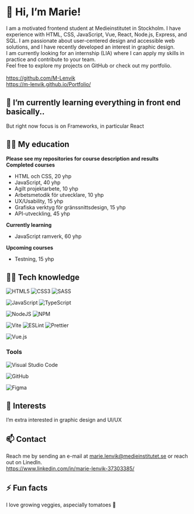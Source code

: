 # 👋 Hi, I’m Marie!
<!--I'm a student in front end developing at Medieinstitutet. <br>
This fall I'm looking for my first internship and I'm looking forward to using all my new skills in sharp projects.
-->
I am a motivated frontend student at Medieinstitutet in Stockholm. I have experience with HTML, CSS, JavaScript, Vue, React, Node.js, Express, and SQL. I am passionate about user-centered design and accessible web solutions, and I have recently developed an interest in graphic design.  <br>
I am currently looking for an internship (LIA) where I can apply my skills in practice and contribute to your team.  <br>
Feel free to explore my projects on GitHub or check out my portfolio.  <br>
  <br>
https://github.com/M-Lenvik  <br>
https://m-lenvik.github.io/Portfolio/

## 🌱 I’m currently learning everything in front end basically..
But right now focus is on Frameworks, in particular React

## 👩‍🎓 My education
**Please see my repositories for course description and results** <br>
**Completed courses**
- HTML och CSS, 20 yhp
- JavaScript, 40 yhp
- Agilt projektarbete, 10 yhp
- Arbetsmetodik för utvecklare, 10 yhp
- UX/Usability, 15 yhp
- Grafiska verktyg för gränssnittsdesign, 15 yhp
- API-utveckling, 45 yhp

**Currently learning**
- JavaScript ramverk, 60 yhp
 
**Upcoming courses**
- Testning, 15 yhp
  
## 👩‍💻 Tech knowledge
![HTML5](https://img.shields.io/badge/html5-%23E34F26.svg?style=for-the-badge&logo=html5&logoColor=white)
![CSS3](https://img.shields.io/badge/css3-%231572B6.svg?style=for-the-badge&logo=css3&logoColor=white)
![SASS](https://img.shields.io/badge/SASS-hotpink.svg?style=for-the-badge&logo=SASS&logoColor=white)


![JavaScript](https://img.shields.io/badge/javascript-%23323330.svg?style=for-the-badge&logo=javascript&logoColor=%23F7DF1E)
![TypeScript](https://img.shields.io/badge/typescript-%23007ACC.svg?style=for-the-badge&logo=typescript&logoColor=white)

![NodeJS](https://img.shields.io/badge/node.js-6DA55F?style=for-the-badge&logo=node.js&logoColor=white)
![NPM](https://img.shields.io/badge/NPM-%23CB3837.svg?style=for-the-badge&logo=npm&logoColor=white)

![Vite](https://img.shields.io/badge/vite-%23646CFF.svg?style=for-the-badge&logo=vite&logoColor=white)
![ESLint](https://img.shields.io/badge/ESLint-4B3263?style=for-the-badge&logo=eslint&logoColor=white)
![Prettier](https://img.shields.io/badge/prettier-%23F7B93E.svg?style=for-the-badge&logo=prettier&logoColor=black)

![Vue.js](https://img.shields.io/badge/vuejs-%2335495e.svg?style=for-the-badge&logo=vuedotjs&logoColor=%234FC08D)


### Tools
![Visual Studio Code](https://img.shields.io/badge/Visual%20Studio%20Code-0078d7.svg?style=for-the-badge&logo=visual-studio-code&logoColor=white)

![GitHub](https://img.shields.io/badge/github-%23121011.svg?style=for-the-badge&logo=github&logoColor=white)

![Figma](https://img.shields.io/badge/figma-%23F24E1E.svg?style=for-the-badge&logo=figma&logoColor=white)


## 👀 Interests 
I’m extra interested in graphic design and UI/UX


## 📫 Contact 
 Reach me by sending an e-mail at marie.lenvik@medieinstitutet.se or reach out on LinedIn. <br> 
 https://www.linkedin.com/in/marie-lenvik-37303385/

 
## ⚡ Fun facts 
I love growing veggies, aspecially tomatoes 🍅


<!---
M-Lenvik/M-Lenvik is a ✨ special ✨ repository because its `README.md` (this file) appears on your GitHub profile.
You can click the Preview link to take a look at your changes.
- 💞️ I’m looking to collaborate on ...
🖋️
(❁´◡`❁) 
--->
